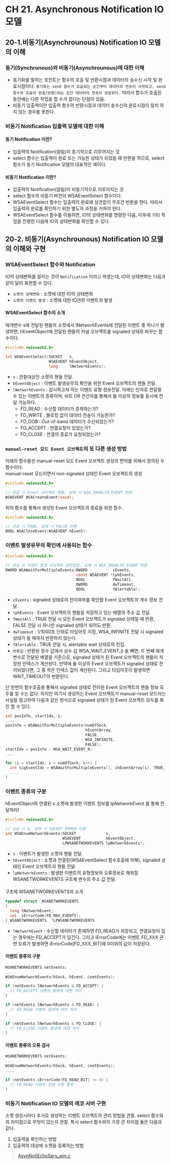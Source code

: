 # CH 21. Asynchronous Notification IO 모델

## 20-1.비동기(Asynchrounous) Notification IO 모델의 이해

### 동기(Synchronous)와 비동기(Asynchrounous)에 대한 이해

-   동기화를 말하는 포인트는 함수의 호출 및 반환시점과 데이터의 송수신 시작 및 완료시점이다. `동기화는 send 함수가 호출되는 순간부터 데이터의 전송이 시작되고, send 함수의 호출이 완료(반환)되는 순간 데이터의 전송이 완료된다.` 따라서 함수가 호출된 동안에는 다른 작업을 할 수가 없다는 단점이 있음.<br>
-   비동기 입출력이란 입출력 함수의 반환시점과 데이터 송수신의 완료시점이 일치 하지 않는 경우를 뜻한다.

### 비동기 Notification 입출력 모델에 대한 이해

#### 동기 Notification 이란?

-   입출력의 Notification(알림)이 동기적으로 이루어지는 것
-   select 함수는 입출력이 완료 또는 가능한 상태가 되었을 때 반환을 하므로, select 함수가 동기 Notification 모델의 대표적인 예이다.

#### 비동기 Notification 이란?

-   입출력의 Notification(알림)이 비동기적으로 이루어지는 것
-   select 함수의 비동기 버전이 WSAEventSelect 함수이다.
-   WSAEventSelect 함수는 입출력의 완료에 상관없이 무조건 반환을 한다. 따라서 입출력의 완료를 확인하기 위한 별도의 과정을 거쳐야 한다.
-   WSAEventSelect 함수를 이용하면, IO의 상태변화를 명령한 다음, 이후에 기타 작업을 진행한 다음에 IO의 상태변화를 확인할 수 있다.

## 20-2. 비동기(Asynchrounous) Notification IO 모델의 이해와 구현

### WSAEventSelect 함수와 Notification

IO의 상태변화를 알리는 것이 `Notification` 이라고 하였는데, IO의 상태변화는 다음과 같이 달리 표현할 수 있다.

-   `소켓의 상태변화` : 소켓에 대한 IO의 상태변화
-   `소켓의 이벤트 발생` : 소켓에 대한 IO관련 이벤트의 발생

#### WSAEventSelect 함수의 소개

매개변수 s에 전달된 핸들의 소컷에서 lNetworkEvents에 전달된 이벤트 중 하나가 발생하면, hEventObject에 전달된 핸들의 커널 오브젝트를 signaled 상태로 바꾸는 함수이다.<br>

```c
#include <winsock2.h>

int WSAEventSelect(SOCKET   s,
                   WSAEVENT hEventObject,
                   long     lNetworkEvents);
```

-   `s` : 관찰대상인 소켓의 핸들 전달.
-   `hEventObject` : 이벤트 발생유무의 확인을 위한 Event 오브젝트의 핸들 전달.
-   `lNetworkEvents` : 감시하고자 하는 이벤트 유형 정보전달. 아래는 인자로 전달될 수 있는 이벤트의 종류이며, 비트 OR 연산자를 통해서 둘 이상의 정보를 동시에 전달 가능하다.
    -   FD_READ : 수신할 데이터가 존재하는가?
    -   FD_WRITE : 블로킹 없이 데이터 전송이 가능한가?
    -   FD_OOB : Out-of-band 데이터가 수신되었는가?
    -   FD_ACCEPT : 연결요청이 있었는가?
    -   FD_CLOSE : 연결의 종료가 요청되었는가?

### `manual-reset 모드 Event 오브젝트`의 또 다른 생성 방법

아래의 함수들은 manual-reset 모드 Event 오브젝트 생성의 편의를 위해서 정의된 두 함수이다.<br>
manual-reset 모드이면서 non-signaled 상태인 Event 오브젝트의 생성
```c
#include <winsock2.h>

// 성공 시 Envet 오브젝트 핸들, 실패 시 WSA_INVALID_EVENT 반환
WSAEVENT WSACreateEvent(void);
```

위의 함수를 통해서 생성된 Event 오브젝트의 종료을 위한 함수.
```c
#include <winsock2.h>

// 성공 시 TRUE, 실패 시 FALSE 반환
BOOL WSACloseEvent(WSAEVENT hEvent);
```

### 이벤트 발생유무의 확인에 사용되는 함수
```c
#include <winsock2.h>

// 성공 시 이벤트 발생 오브젝트 관련정보, 실패 시 WSA_INVALID_EVENT 반환
DWORD WSAWaitForMultipleEvents(DWORD           cEvents,
                               const WSAEVENT *lphEvents,
                               BOOL            fWaitAll,
                               DWORD           dwTimeout,
                               BOOL            fAlertable);
```
- `cEvents` : signaled 상태로의 전이여부를 확인할 Event 오브젝트의 개수 정보 전달.
- `lphEvents` : Event 오브젝트의 핸들을 저장하고 있는 배열의 주소 값 전달.
- `fWaitAll` : TRUE 전달 시 모든 Event 오브젝트가 signaled 상태일 때 반환, FALSE 전달 시 하나만 signaled 상태가 되어도 반환.
- `dwTimeout` : 1/1000초 단위로 타임아웃 지정, WSA_INFINITE 전달 시 signaled 상태가 될 때까지 반환하지 않는다.
- `fAlertable` : TRUE 전달 시, alertable wait 상태로의 진입.
- `반환값` : 반환된 정수 값에서 상수 값 WSA_WAIT_EVENT_0 을 빼면, 두 번째 매개변수로 전달된 배열을 기준으로, signaled 상태가 된 Event 오브젝트의 핸들이 저장된 인덱스가 계산된다. 만약에 둘 이상의 Event 오브젝트가 signaled 상태로 전이되었다면, 그 중 작은 인덱스 값이 계산된다. 그리고 타임아웃이 발생하면 WAIT_TIMEOUT이 반환된다.

단 한번의 함수호출을 통해서 signaled 상태로 전이된 Event 오브젝트의 핸들 정보 모두를 알 수는 없다. 하지만 여기서 생성하는 Event 오브젝트가 manual-reset 모드라는 사실을 참고하여 다음과 같은 방식으로 signaled 상태가 된 Event 오브젝트 모두를 확인 할 수 있다.

```c
int posInfo, startIdx, i;
....
posInfo = WSAWaitForMultipleEvents(numOfSock,
                                   hEventArray,
                                   FALSE,
                                   WSA_INFINITE,
                                   FALSE);
startIdx = posInfo - WSA_WAIT_EVENT_0;
....

for (i = startIdx; i < numOfSock; i++) {
  int sigEventIdx = WSAWaitForMultipleEvents(1, &hEventArray[i], TRUE, 0, FALSE);
  ....
}
```

### 이벤트 종류의 구분
hEventObject와 연결된 s 소켓에 발생한 이벤트 정보를 lpNetworkEvent 를 통해 전달하라!
```c
#include <winsock2.h>

// 성공 시 0, 실패 시 SOCKET_ERROR 반환
int WSAEnumNetworkEvents(SOCKET             s,
                         WSAEVENT           hEventObject,
                         LPWSANETWORKEVENTS lpNetworkEvents);
```
- `s` : 이벤트가 발생한 소켓의 핸들 전달.
- `hEventObject` : 소켓과 연결된(WSAEventSelect 함수호출에 의해), signaled 상태인 Event 오브젝트의 핸들 전달.
- `lpNetworkEvents` : 발생한 이벤트의 유형정보와 오류정보로 채워질 WSANETWORKEVENTS 구조체 변수의 주소 값 전달.

####
구조체 WSANETWORKEVENTS의 소개
```c
typedef struct _WSANETWORKEVENTS
{
  long lNetworkEvent;
  int  iErrorCode[FD_MAX_EVENTS];
} WSANETWORKEVENTS, *LPWSANETWORKEVENTS
```
- `lNetworkEvent` : 수신할 데이터가 존재하면 FD_READ가 저장되고, 연결요청이 있는 경우에는 FD_ACCEPT가 담긴다. 그리고 iErrorCode에는 이벤트 FD_XXX 관련 오류가 발생하면 iErrorCode[FD_XXX_BIT]에 0이외의 값이 저장된다.

#### 이벤트 종류의 구분
```c
WSANETWORKEVENTS netEvents;
....
WSAEnumNetworkEvents(hSock, hEvent, &netEvents);

if (netEvents.lNetworkEvents & FD_ACCEPT) {
  // FD_ACCEPT 이벤트 발생에 대한 처리
}

if (netEvents.lNetworkEvents & FD_READ) {
  // FD_READ 이벤트 발생에 대한 처리
}

if (netEvents.lNetworkEvents & FD_CLOSE) {
  // FD_CLOSE 이벤트 발생에 대한 처리
}
```

#### 이벤트 종류의 오류 검사
```c
WSANETWORKEVENTS netEvents;
....
WSAEnumNetworkEvents(hSock, hEvent, &netEvents);
....

if (netEvents.iErrorCode[FD_READ_BIT] != 0) {
  // FD_READ 이벤트 관련 오류 발생
}
```

### 비동기 Notification IO 모델의 에코 서버 구현
소켓 생성시마다 추가로 생성하는 이벤트 오브젝트의 관리 방법을 관찰. select 함수와의 차이점으로 무엇이 있는지 관찰. 특시 select 함수와의 가장 큰 차이점 둘은 다음과 같다.
1. 입출력을 확인하는 방법
2. 입출력의 대상에 소켓을 등록하는 방법

> [AsynNotiEchoServ_win.c]()
